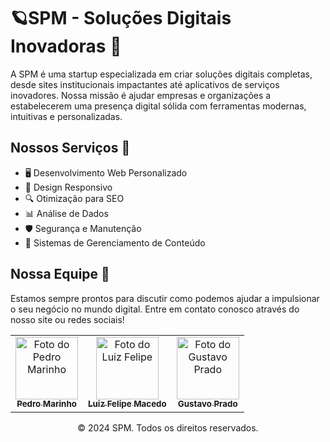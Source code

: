 # 🪐SPM - Soluções Digitais Inovadoras 🚀

A SPM é uma startup especializada em criar soluções digitais completas, desde sites institucionais impactantes até aplicativos de serviços inovadores. Nossa missão é ajudar empresas e organizações a estabelecerem uma presença digital sólida com ferramentas modernas, intuitivas e personalizadas.

## Nossos Serviços 💼

- 🖥️ Desenvolvimento Web Personalizado
- 📱 Design Responsivo
- 🔍 Otimização para SEO
- 📊 Análise de Dados
- 🛡️ Segurança e Manutenção
- 📝 Sistemas de Gerenciamento de Conteúdo

## Nossa Equipe 👥

Estamos sempre prontos para discutir como podemos ajudar a impulsionar o seu negócio no mundo digital. Entre em contato conosco através do nosso site ou redes sociais!

<table align="center">
  <tr>
    <td align="center">
      <a href="https://github.com/pedrohmarinho">
        <img src="https://github.com/pedrohmarinho.png" width="100px;" alt="Foto do Pedro Marinho"/><br>
        <sub>
          <b>Pedro Marinho</b>
        </sub>
      </a>
    </td>
    <td align="center">
      <a href="https://github.com/luizfelipemacedo">
        <img src="https://github.com/luizfelipemacedo.png" width="100px;" alt="Foto do Luiz Felipe"/><br>
        <sub>
          <b>Luiz Felipe Macedo</b>
        </sub>
      </a>
    </td>
    <td align="center">
      <a href="https://github.com/gustavopradobr">
        <img src="https://github.com/gustavopradobr.png" width="100px;" alt="Foto do Gustavo Prado"/><br>
        <sub>
          <b>Gustavo Prado</b>
        </sub>
      </a>
    </td>
  </tr>
</table>

<div align="center">
  © 2024 SPM. Todos os direitos reservados.
</div>
